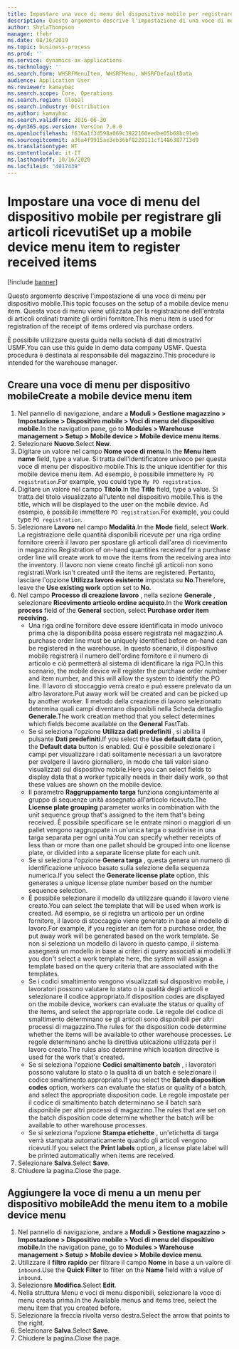 ```yaml
---
title: Impostare una voce di menu del dispositivo mobile per registrare gli articoli ricevuti
description: Questo argomento descrive l'impostazione di una voce di menu per dispositivo mobile.
author: ShylaThompson
manager: tfehr
ms.date: 08/16/2019
ms.topic: business-process
ms.prod: ''
ms.service: dynamics-ax-applications
ms.technology: ''
ms.search.form: WHSRFMenuItem, WHSRFMenu, WHSRFDefaultData
audience: Application User
ms.reviewer: kamaybac
ms.search.scope: Core, Operations
ms.search.region: Global
ms.search.industry: Distribution
ms.author: kamaybac
ms.search.validFrom: 2016-06-30
ms.dyn365.ops.version: Version 7.0.0
ms.openlocfilehash: f636a1f3d598a069c3922160eedbe05b68bc91eb
ms.sourcegitcommit: a36a4f9915ae3eb36bf8220111cf1486387713d9
ms.translationtype: HT
ms.contentlocale: it-IT
ms.lasthandoff: 10/16/2020
ms.locfileid: "4017439"
---
```

# <a name="set-up-a-mobile-device-menu-item-to-register-received-items"></a><span data-ttu-id="3d88e-103">Impostare una voce di menu del dispositivo mobile per registrare gli articoli ricevuti</span><span class="sxs-lookup"><span data-stu-id="3d88e-103">Set up a mobile device menu item to register received items</span></span>

[!include [banner](../../includes/banner.md)]

<span data-ttu-id="3d88e-104">Questo argomento descrive l'impostazione di una voce di menu per dispositivo mobile.</span><span class="sxs-lookup"><span data-stu-id="3d88e-104">This topic focuses on the setup of a mobile device menu item.</span></span> <span data-ttu-id="3d88e-105">Questa voce di menu viene utilizzata per la registrazione dell'entrata di articoli ordinati tramite gli ordini fornitore.</span><span class="sxs-lookup"><span data-stu-id="3d88e-105">This menu item is used for registration of the receipt of items ordered via purchase orders.</span></span> 

<span data-ttu-id="3d88e-106">È possibile utilizzare questa guida nella società di dati dimostrativi USMF.</span><span class="sxs-lookup"><span data-stu-id="3d88e-106">You can use this guide in demo data company USMF.</span></span> <span data-ttu-id="3d88e-107">Questa procedura è destinata al responsabile del magazzino.</span><span class="sxs-lookup"><span data-stu-id="3d88e-107">This procedure is intended for the warehouse manager.</span></span>


## <a name="create-a-mobile-device-menu-item"></a><span data-ttu-id="3d88e-108">Creare una voce di menu per dispositivo mobile</span><span class="sxs-lookup"><span data-stu-id="3d88e-108">Create a mobile device menu item</span></span>
1. <span data-ttu-id="3d88e-109">Nel pannello di navigazione, andare a **Moduli > Gestione magazzino > Impostazione > Dispositivo mobile > Voci di menu del dispositivo mobile**.</span><span class="sxs-lookup"><span data-stu-id="3d88e-109">In the navigation pane, go to **Modules > Warehouse management > Setup > Mobile device > Mobile device menu items**.</span></span>
2. <span data-ttu-id="3d88e-110">Selezionare **Nuovo**.</span><span class="sxs-lookup"><span data-stu-id="3d88e-110">Select **New**.</span></span>
3. <span data-ttu-id="3d88e-111">Digitare un valore nel campo **Nome voce di menu**.</span><span class="sxs-lookup"><span data-stu-id="3d88e-111">In the **Menu item name** field, type a value.</span></span> <span data-ttu-id="3d88e-112">Si tratta dell'identificatore univoco per questa voce di menu per dispositivo mobile.</span><span class="sxs-lookup"><span data-stu-id="3d88e-112">This is the unique identifier for this mobile device menu item.</span></span> <span data-ttu-id="3d88e-113">Ad esempio, è possibile immettere `My PO registration`.</span><span class="sxs-lookup"><span data-stu-id="3d88e-113">For example, you could type `My PO registration`.</span></span>  
4. <span data-ttu-id="3d88e-114">Digitare un valore nel campo **Titolo**.</span><span class="sxs-lookup"><span data-stu-id="3d88e-114">In the **Title** field, type a value.</span></span> <span data-ttu-id="3d88e-115">Si tratta del titolo visualizzato all'utente nel dispositivo mobile.</span><span class="sxs-lookup"><span data-stu-id="3d88e-115">This is the title, which will be displayed to the user on the mobile device.</span></span> <span data-ttu-id="3d88e-116">Ad esempio, è possibile immettere `PO registration`.</span><span class="sxs-lookup"><span data-stu-id="3d88e-116">For example, you could type `PO registration`.</span></span>  
5. <span data-ttu-id="3d88e-117">Selezionare **Lavoro** nel campo **Modalità**.</span><span class="sxs-lookup"><span data-stu-id="3d88e-117">In the **Mode** field, select **Work**.</span></span> <span data-ttu-id="3d88e-118">La registrazione delle quantità disponibili ricevute per una riga ordine fornitore creerà il lavoro per spostare gli articoli dall'area di ricevimento in magazzino.</span><span class="sxs-lookup"><span data-stu-id="3d88e-118">Registration of on-hand quantities received for a purchase order line will create work to move the items from the receiving area into the inventory.</span></span> <span data-ttu-id="3d88e-119">Il lavoro non viene creato finché gli articoli non sono registrati.</span><span class="sxs-lookup"><span data-stu-id="3d88e-119">Work isn't created until the items are registered.</span></span> <span data-ttu-id="3d88e-120">Pertanto, lasciare l'opzione **Utilizza lavoro esistente** impostata su **No**.</span><span class="sxs-lookup"><span data-stu-id="3d88e-120">Therefore, leave the **Use existing work** option set to **No**.</span></span>
6. <span data-ttu-id="3d88e-121">Nel campo **Processo di creazione lavoro** , nella sezione **Generale** , selezionare **Ricevimento articolo ordine acquisto**.</span><span class="sxs-lookup"><span data-stu-id="3d88e-121">In the **Work creation process** field of the **General** section, select **Purchase order item receiving**.</span></span>
    - <span data-ttu-id="3d88e-122">Una riga ordine fornitore deve essere identificata in modo univoco prima che la disponibilità possa essere registrata nel magazzino.</span><span class="sxs-lookup"><span data-stu-id="3d88e-122">A purchase order line must be uniquely identified before on-hand can be registered in the warehouse.</span></span> <span data-ttu-id="3d88e-123">In questo scenario, il dispositivo mobile registrerà il numero dell'ordine fornitore e il numero di articolo e ciò permetterà al sistema di identificare la riga PO.</span><span class="sxs-lookup"><span data-stu-id="3d88e-123">In this scenario, the mobile device will register the purchase order number and item number, and this will allow the system to identify the PO line.</span></span> <span data-ttu-id="3d88e-124">Il lavoro di stoccaggio verrà creato e può essere prelevato da un altro lavoratore.</span><span class="sxs-lookup"><span data-stu-id="3d88e-124">Put away work will be created and can be picked up by another worker.</span></span> <span data-ttu-id="3d88e-125">Il metodo della creazione di lavoro selezionato determina quali campi diventano disponibili nella Scheda dettaglio **Generale**.</span><span class="sxs-lookup"><span data-stu-id="3d88e-125">The work creation method that you select determines which fields become available on the **General** FastTab.</span></span>  
    - <span data-ttu-id="3d88e-126">Se si seleziona l'opzione **Utilizza dati predefiniti** , si abilita il pulsante **Dati predefiniti**.</span><span class="sxs-lookup"><span data-stu-id="3d88e-126">If you select the **Use default data** option, the **Default data** button is enabled.</span></span> <span data-ttu-id="3d88e-127">Qui è possibile selezionare i campi per visualizzare i dati solitamente necessari a un lavoratore per svolgere il lavoro giornaliero, in modo che tali valori siano visualizzati sul dispositivo mobile.</span><span class="sxs-lookup"><span data-stu-id="3d88e-127">Here you can select fields to display data that a worker typically needs in their daily work, so that these values are shown on the mobile device.</span></span>  
    - <span data-ttu-id="3d88e-128">Il parametro **Raggruppamento targa** funziona congiuntamente al gruppo di sequenze unità assegnato all'articolo ricevuto.</span><span class="sxs-lookup"><span data-stu-id="3d88e-128">The **License plate grouping** parameter works in combination with the unit sequence group that's assigned to the item that's being received.</span></span> <span data-ttu-id="3d88e-129">È possibile specificare se le entrate minori o maggiori di un pallet vengono raggruppate in un'unica targa o suddivise in una targa separata per ogni unità.</span><span class="sxs-lookup"><span data-stu-id="3d88e-129">You can specify whether receipts of less than or more than one pallet should be grouped into one license plate, or divided into a separate license plate for each unit.</span></span>  
    - <span data-ttu-id="3d88e-130">Se si seleziona l'opzione **Genera targa** , questa genera un numero di identificazione univoco basato sulla selezione della sequenza numerica.</span><span class="sxs-lookup"><span data-stu-id="3d88e-130">If you select the **Generate license plate** option, this generates a unique license plate number based on the number sequence selection.</span></span>  
    - <span data-ttu-id="3d88e-131">È possibile selezionare il modello da utilizzare quando il lavoro viene creato.</span><span class="sxs-lookup"><span data-stu-id="3d88e-131">You can select the template that will be used when work is created.</span></span> <span data-ttu-id="3d88e-132">Ad esempio, se si registra un articolo per un ordine fornitore, il lavoro di stoccaggio viene generato in base al modello di lavoro.</span><span class="sxs-lookup"><span data-stu-id="3d88e-132">For example, if you register an item for a purchase order, the put away work will be generated based on the work template.</span></span> <span data-ttu-id="3d88e-133">Se non si seleziona un modello di lavoro in questo campo, il sistema assegnerà un modello in base ai criteri di query associati ai modelli.</span><span class="sxs-lookup"><span data-stu-id="3d88e-133">If you don't select a work template here, the system will assign a template based on the query criteria that are associated with the templates.</span></span>  
    - <span data-ttu-id="3d88e-134">Se i codici smaltimento vengono visualizzati sul dispositivo mobile, i lavoratori possono valutare lo stato o la qualità degli articoli e selezionare il codice appropriato.</span><span class="sxs-lookup"><span data-stu-id="3d88e-134">If disposition codes are displayed on the mobile device, workers can evaluate the status or quality of the items, and select the appropriate code.</span></span> <span data-ttu-id="3d88e-135">Le regole del codice di smaltimento determinano se gli articoli sono disponibili per altri processi di magazzino.</span><span class="sxs-lookup"><span data-stu-id="3d88e-135">The rules for the disposition code determine whether the items will be available to other warehouse processes.</span></span> <span data-ttu-id="3d88e-136">Le regole determinano anche la direttiva ubicazione utilizzata per il lavoro creato.</span><span class="sxs-lookup"><span data-stu-id="3d88e-136">The rules also determine which location directive is used for the work that's created.</span></span>   
    - <span data-ttu-id="3d88e-137">Se si seleziona l'opzione **Codici smaltimento batch** , i lavoratori possono valutare lo stato o la qualità di un batch e selezionare il codice smaltimento appropriato.</span><span class="sxs-lookup"><span data-stu-id="3d88e-137">If you select the **Batch disposition codes** option, workers can evaluate the status or quality of a batch, and select the appropriate disposition code.</span></span> <span data-ttu-id="3d88e-138">Le regole impostate per il codice di smaltimento batch determinano se il batch sarà disponibile per altri processi di magazzino.</span><span class="sxs-lookup"><span data-stu-id="3d88e-138">The rules that are set on the batch disposition code determine whether the batch will be available to other warehouse processes.</span></span>  
    - <span data-ttu-id="3d88e-139">Se si seleziona l'opzione **Stampa etichette** , un'etichetta di targa verrà stampata automaticamente quando gli articoli vengono ricevuti.</span><span class="sxs-lookup"><span data-stu-id="3d88e-139">If you select the **Print labels** option, a license plate label will be printed automatically when items are received.</span></span>  
7. <span data-ttu-id="3d88e-140">Selezionare **Salva**.</span><span class="sxs-lookup"><span data-stu-id="3d88e-140">Select **Save**.</span></span>
8. <span data-ttu-id="3d88e-141">Chiudere la pagina.</span><span class="sxs-lookup"><span data-stu-id="3d88e-141">Close the page.</span></span>

## <a name="add-the-menu-item-to-a-mobile-device-menu"></a><span data-ttu-id="3d88e-142">Aggiungere la voce di menu a un menu per dispositivo mobile</span><span class="sxs-lookup"><span data-stu-id="3d88e-142">Add the menu item to a mobile device menu</span></span>
1. <span data-ttu-id="3d88e-143">Nel pannello di navigazione, andare a **Moduli > Gestione magazzino > Impostazione > Dispositivo mobile > Voci di menu del dispositivo mobile**.</span><span class="sxs-lookup"><span data-stu-id="3d88e-143">In the navigation pane, go to **Modules > Warehouse management > Setup > Mobile device > Mobile device menu**.</span></span>
2. <span data-ttu-id="3d88e-144">Utilizzare il **filtro rapido** per filtrare il campo **Nome** in base a un valore di `inbound`.</span><span class="sxs-lookup"><span data-stu-id="3d88e-144">Use the **Quick Filter** to filter on the **Name** field with a value of `inbound`.</span></span>
3. <span data-ttu-id="3d88e-145">Selezionare **Modifica**.</span><span class="sxs-lookup"><span data-stu-id="3d88e-145">Select **Edit**.</span></span>
4. <span data-ttu-id="3d88e-146">Nella struttura Menu e voci di menu disponibili, selezionare la voce di menu creata prima.</span><span class="sxs-lookup"><span data-stu-id="3d88e-146">In the Available menus and items tree, select the menu item that you created before.</span></span>
5. <span data-ttu-id="3d88e-147">Selezionare la freccia rivolta verso destra.</span><span class="sxs-lookup"><span data-stu-id="3d88e-147">Select the arrow that points to the right.</span></span>
6. <span data-ttu-id="3d88e-148">Selezionare **Salva**.</span><span class="sxs-lookup"><span data-stu-id="3d88e-148">Select **Save**.</span></span>
7. <span data-ttu-id="3d88e-149">Chiudere la pagina.</span><span class="sxs-lookup"><span data-stu-id="3d88e-149">Close the page.</span></span>


